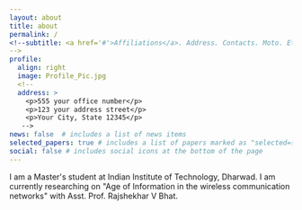 ```yaml
---
layout: about
title: about
permalink: /
<!--subtitle: <a href='#'>Affiliations</a>. Address. Contacts. Moto. Etc.
-->
profile:
  align: right
  image: Profile_Pic.jpg
  <!--
  address: >
    <p>555 your office number</p>
    <p>123 your address street</p>
    <p>Your City, State 12345</p>
   -->
news: false  # includes a list of news items
selected_papers: true # includes a list of papers marked as "selected={true}"
social: false # includes social icons at the bottom of the page
---
```


I am a Master's student at Indian Institute of Technology, Dharwad. I am currently researching on "Age of Information in the wireless communication networks" with Asst. Prof. Rajshekhar V Bhat.